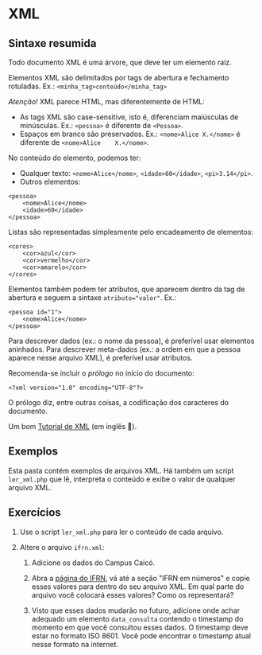 # XML

## Sintaxe resumida
Todo documento XML é uma árvore, que deve ter um elemento raiz.

Elementos XML são delimitados por tags de abertura e fechamento rotuladas.
  Ex.: `<minha_tag>conteúdo</minha_tag>`

*Atenção!* XML parece HTML, mas diferentemente de HTML:
* As tags XML são case-sensitive, isto é, diferenciam maiúsculas de minúsculas. Ex.:
`<pessoa>` é diferente de `<Pessoa>`.
* Espaços em branco são preservados. Ex.:
`<nome>Alice X.</nome>` é diferente de `<nome>Alice    X.</nome>`.

No conteúdo do elemento, podemos ter:
* Qualquer texto: `<nome>Alice</nome>`, `<idade>60</idade>`, `<pi>3.14</pi>`.
* Outros elementos:
```
<pessoa>
    <nome>Alice</nome>
    <idade>60</idade>
</pessoa>
```

Listas são representadas simplesmente pelo encadeamento de elementos:
```
<cores>
    <cor>azul</cor>
    <cor>vermelho</cor>
    <cor>amarelo</cor>
</cores>
```

Elementos também podem ter atributos, que aparecem dentro da tag de abertura e seguem a sintaxe `atributo="valor"`. Ex.:
```
<pessoa id="1">
    <nome>Alice</nome>
</pessoa>
```
Para descrever dados (ex.: o nome da pessoa), é preferível usar elementos aninhados.
Para descrever meta-dados (ex.: a ordem em que a pessoa aparece nesse arquivo XML), é preferível usar atributos.

Recomenda-se incluir o _prólogo_ no início do documento:
```
<?xml version="1.0" encoding="UTF-8"?>
```
O prólogo diz, entre outras coisas, a codificação dos caracteres do documento.

Um bom [Tutorial de XML](https://www.w3schools.com/xml/default.asp) (em inglês 🥲️).

## Exemplos
Esta pasta contém exemplos de arquivos XML.
Há também um script `ler_xml.php` que lê, interpreta o conteúdo e exibe o
valor de qualquer arquivo XML.

## Exercícios
1. Use o script `ler_xml.php` para ler o conteúdo de cada arquivo.

2. Altere o arquivo `ifrn.xml`:
    1. Adicione os dados do Campus Caicó.

    2. Abra a [página do IFRN](https://portal.ifrn.edu.br/), vá até a seção "IFRN em números" e copie esses valores para dentro do seu arquivo XML.
    Em qual parte do arquivo você colocará esses valores? Como os representará?

    3. Visto que esses dados mudarão no futuro, adicione onde achar adequado um elemento `data_consulta` contendo o timestamp do momento em que você consultou esses dados.
    O timestamp deve estar no formato ISO 8601.
    Você pode encontrar o timestamp atual nesse formato na internet.
